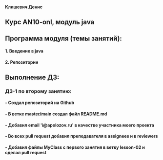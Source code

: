 <h4>Клишевич Денис</h4>

<h2>Курс AN10-onl, модуль java</h2>
<h2>Программа модуля (темы занятий):</h2>
<h4>1. Введение в java</h3>
<h4>2. Репозитории</h3>

<h2></h2>
<h2>Выполнение ДЗ:</h2>

<h3>ДЗ-1 по второму занятию:</h3>
<h4>- Создал репозиторий на Github</h4>
<h4>- В ветке master/main создал файл README.md</h4>
<h4>- Добавил email 'i@apolozov.ru' в качестве участника моего проекта</h4>
<h4>- Во всех pull request добавил преподавателя в assignees и в reviewers</h4>
<h4>- Добавил файлы MyClass с первого занятия в ветку lesson-02 и сделал pull request</h4>



 